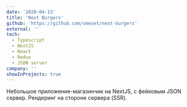 ```yaml
---
date: '2020-04-13'
title: 'Next Burgers'
github: 'https://github.com/vmeset/next-burgers'
external: ''
tech:
  - Typescript
  - NextJS
  - React
  - Redux
  - JSON server
company: ''
showInProjects: true
---
```


Небольшое приложение-магазинчик на NextJS, с фейковым JSON сервер. Рендеринг на стороне сервера (SSR).